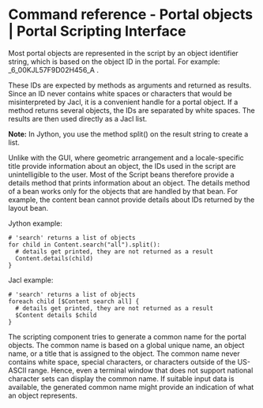 # Command reference - Portal objects \| Portal Scripting Interface

Most portal objects are represented in the script by an object identifier string, which is based on the object ID in the portal. For example: \_6\_00KJL57F9D02H456\_A .

These IDs are expected by methods as arguments and returned as results. Since an ID never contains white spaces or characters that would be misinterpreted by Jacl, it is a convenient handle for a portal object. If a method returns several objects, the IDs are separated by white spaces. The results are then used directly as a Jacl list.

**Note:** In Jython, you use the method split\(\) on the result string to create a list.

Unlike with the GUI, where geometric arrangement and a locale-specific title provide information about an object, the IDs used in the script are unintelligible to the user. Most of the Script beans therefore provide a details method that prints information about an object. The details method of a bean works only for the objects that are handled by that bean. For example, the content bean cannot provide details about IDs returned by the layout bean.

Jython example:

```
# 'search' returns a list of objects
for child in Content.search("all").split():
  # details get printed, they are not returned as a result
  Content.details(child)
}
```

Jacl example:

```
# 'search' returns a list of objects
foreach child [$Content search all] {
  # details get printed, they are not returned as a result
  $Content details $child
}
```

The scripting component tries to generate a common name for the portal objects. The common name is based on a global unique name, an object name, or a title that is assigned to the object. The common name never contains white space, special characters, or characters outside of the US-ASCII range. Hence, even a terminal window that does not support national character sets can display the common name. If suitable input data is available, the generated common name might provide an indication of what an object represents.


